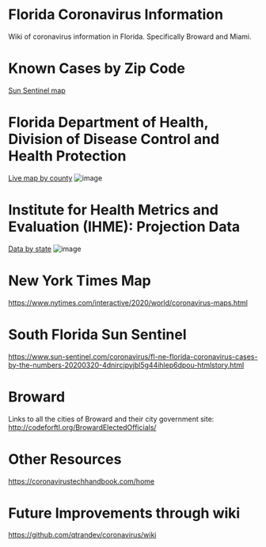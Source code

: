 # Florida Coronavirus Information
Wiki of coronavirus information in Florida. Specifically Broward and Miami.

# Known Cases by Zip Code
[Sun Sentinel map][3]

# Florida Department of Health, Division of Disease Control and Health Protection
[Live map by county][1]
![image](https://user-images.githubusercontent.com/1198220/78051411-a23efd80-734b-11ea-906a-cae818044265.png)

# Institute for Health Metrics and Evaluation (IHME): Projection Data
[Data by state][2]
![image](https://user-images.githubusercontent.com/1198220/78059081-44181780-7357-11ea-9dbb-cdad98cdfd4c.png)

# New York Times Map
https://www.nytimes.com/interactive/2020/world/coronavirus-maps.html

# South Florida Sun Sentinel
https://www.sun-sentinel.com/coronavirus/fl-ne-florida-coronavirus-cases-by-the-numbers-20200320-4dnircjpyjbl5g44ihlep6dpou-htmlstory.html

# Broward
Links to all the cities of Broward and their city government site:  
http://codeforftl.org/BrowardElectedOfficials/

# Other Resources
https://coronavirustechhandbook.com/home

# Future Improvements through wiki
https://github.com/qtrandev/coronavirus/wiki

[1]: https://experience.arcgis.com/experience/96dd742462124fa0b38ddedb9b25e429/
[2]: https://covid19.healthdata.org/projections
[3]: https://www.sun-sentinel.com/coronavirus/fl-ne-florida-coronavirus-cases-by-the-numbers-20200320-4dnircjpyjbl5g44ihlep6dpou-htmlstory.html
